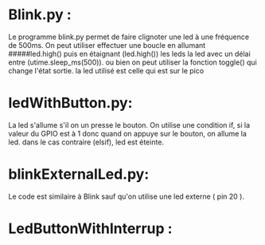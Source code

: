 # Blink.py : 

Le programme blink.py permet de faire clignoter une led à une fréquence de 500ms. On peut utiliser effectuer une boucle en allumant #####led.high() puis en étaignant (led.high()) les leds la led avec un délai entre (utime.sleep_ms(500)). ou bien on peut utiliser la fonction toggle() qui change l'état sortie. la led utilisé est celle qui est sur le pico


# ledWithButton.py:

La led s'allume s'il on un presse le bouton. On utilise une condition if, si la valeur du GPIO est à 1 donc quand on appuye sur le bouton, on allume la led. dans le cas contraire (elsif), led est éteinte.



# blinkExternalLed.py:

Le code est similaire à Blink sauf qu'on utilise une led externe ( pin 20 ).


# LedButtonWithInterrup : 









